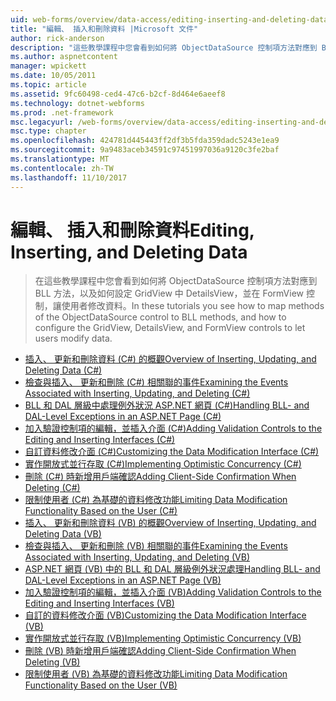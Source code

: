 ```yaml
---
uid: web-forms/overview/data-access/editing-inserting-and-deleting-data/index
title: "編輯、 插入和刪除資料 |Microsoft 文件"
author: rick-anderson
description: "這些教學課程中您會看到如何將 ObjectDataSource 控制項方法對應到 BLL 方法，以及如何設定 GridView、 DetailsView，以及在 FormView co..."
ms.author: aspnetcontent
manager: wpickett
ms.date: 10/05/2011
ms.topic: article
ms.assetid: 9fc60498-ced4-47c6-b2cf-8d464e6aeef8
ms.technology: dotnet-webforms
ms.prod: .net-framework
msc.legacyurl: /web-forms/overview/data-access/editing-inserting-and-deleting-data
msc.type: chapter
ms.openlocfilehash: 424781d445443ff2df3b5fda359dadc5243e1ea9
ms.sourcegitcommit: 9a9483aceb34591c97451997036a9120c3fe2baf
ms.translationtype: MT
ms.contentlocale: zh-TW
ms.lasthandoff: 11/10/2017
---
```

<a name="editing-inserting-and-deleting-data"></a><span data-ttu-id="2c290-103">編輯、 插入和刪除資料</span><span class="sxs-lookup"><span data-stu-id="2c290-103">Editing, Inserting, and Deleting Data</span></span>
====================
> <span data-ttu-id="2c290-104">在這些教學課程中您會看到如何將 ObjectDataSource 控制項方法對應到 BLL 方法，以及如何設定 GridView 中 DetailsView，並在 FormView 控制，讓使用者修改資料。</span><span class="sxs-lookup"><span data-stu-id="2c290-104">In these tutorials you see how to map methods of the ObjectDataSource control to BLL methods, and how to configure the GridView, DetailsView, and FormView controls to let users modify data.</span></span>


- [<span data-ttu-id="2c290-105">插入、 更新和刪除資料 (C#) 的概觀</span><span class="sxs-lookup"><span data-stu-id="2c290-105">Overview of Inserting, Updating, and Deleting Data (C#)</span></span>](an-overview-of-inserting-updating-and-deleting-data-cs.md)
- [<span data-ttu-id="2c290-106">檢查與插入、 更新和刪除 (C#) 相關聯的事件</span><span class="sxs-lookup"><span data-stu-id="2c290-106">Examining the Events Associated with Inserting, Updating, and Deleting (C#)</span></span>](examining-the-events-associated-with-inserting-updating-and-deleting-cs.md)
- [<span data-ttu-id="2c290-107">BLL 和 DAL 層級中處理例外狀況 ASP.NET 網頁 (C#)</span><span class="sxs-lookup"><span data-stu-id="2c290-107">Handling BLL- and DAL-Level Exceptions in an ASP.NET Page (C#)</span></span>](handling-bll-and-dal-level-exceptions-in-an-asp-net-page-cs.md)
- [<span data-ttu-id="2c290-108">加入驗證控制項的編輯，並插入介面 (C#)</span><span class="sxs-lookup"><span data-stu-id="2c290-108">Adding Validation Controls to the Editing and Inserting Interfaces (C#)</span></span>](adding-validation-controls-to-the-editing-and-inserting-interfaces-cs.md)
- [<span data-ttu-id="2c290-109">自訂資料修改介面 (C#)</span><span class="sxs-lookup"><span data-stu-id="2c290-109">Customizing the Data Modification Interface (C#)</span></span>](customizing-the-data-modification-interface-cs.md)
- [<span data-ttu-id="2c290-110">實作開放式並行存取 (C#)</span><span class="sxs-lookup"><span data-stu-id="2c290-110">Implementing Optimistic Concurrency (C#)</span></span>](implementing-optimistic-concurrency-cs.md)
- [<span data-ttu-id="2c290-111">刪除 (C#) 時新增用戶端確認</span><span class="sxs-lookup"><span data-stu-id="2c290-111">Adding Client-Side Confirmation When Deleting (C#)</span></span>](adding-client-side-confirmation-when-deleting-cs.md)
- [<span data-ttu-id="2c290-112">限制使用者 (C#) 為基礎的資料修改功能</span><span class="sxs-lookup"><span data-stu-id="2c290-112">Limiting Data Modification Functionality Based on the User (C#)</span></span>](limiting-data-modification-functionality-based-on-the-user-cs.md)
- [<span data-ttu-id="2c290-113">插入、 更新和刪除資料 (VB) 的概觀</span><span class="sxs-lookup"><span data-stu-id="2c290-113">Overview of Inserting, Updating, and Deleting Data (VB)</span></span>](an-overview-of-inserting-updating-and-deleting-data-vb.md)
- [<span data-ttu-id="2c290-114">檢查與插入、 更新和刪除 (VB) 相關聯的事件</span><span class="sxs-lookup"><span data-stu-id="2c290-114">Examining the Events Associated with Inserting, Updating, and Deleting (VB)</span></span>](examining-the-events-associated-with-inserting-updating-and-deleting-vb.md)
- [<span data-ttu-id="2c290-115">ASP.NET 網頁 (VB) 中的 BLL 和 DAL 層級例外狀況處理</span><span class="sxs-lookup"><span data-stu-id="2c290-115">Handling BLL- and DAL-Level Exceptions in an ASP.NET Page (VB)</span></span>](handling-bll-and-dal-level-exceptions-in-an-asp-net-page-vb.md)
- [<span data-ttu-id="2c290-116">加入驗證控制項的編輯，並插入介面 (VB)</span><span class="sxs-lookup"><span data-stu-id="2c290-116">Adding Validation Controls to the Editing and Inserting Interfaces (VB)</span></span>](adding-validation-controls-to-the-editing-and-inserting-interfaces-vb.md)
- [<span data-ttu-id="2c290-117">自訂的資料修改介面 (VB)</span><span class="sxs-lookup"><span data-stu-id="2c290-117">Customizing the Data Modification Interface (VB)</span></span>](customizing-the-data-modification-interface-vb.md)
- [<span data-ttu-id="2c290-118">實作開放式並行存取 (VB)</span><span class="sxs-lookup"><span data-stu-id="2c290-118">Implementing Optimistic Concurrency (VB)</span></span>](implementing-optimistic-concurrency-vb.md)
- [<span data-ttu-id="2c290-119">刪除 (VB) 時新增用戶端確認</span><span class="sxs-lookup"><span data-stu-id="2c290-119">Adding Client-Side Confirmation When Deleting (VB)</span></span>](adding-client-side-confirmation-when-deleting-vb.md)
- [<span data-ttu-id="2c290-120">限制使用者 (VB) 為基礎的資料修改功能</span><span class="sxs-lookup"><span data-stu-id="2c290-120">Limiting Data Modification Functionality Based on the User (VB)</span></span>](limiting-data-modification-functionality-based-on-the-user-vb.md)
